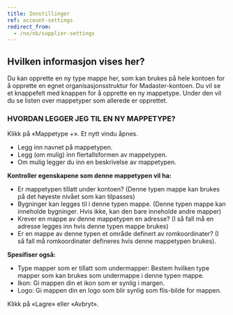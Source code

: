 ```yaml
---
title: Innstillinger
ref: account-settings
redirect_from:
  - /no/nb/supplier-settings
---
```


## Hvilken informasjon vises her?
Du kan opprette en ny type mappe her, som kan brukes på hele kontoen for å opprette en egnet organisasjonsstruktur for Madaster-kontoen. Du vil se et knappefelt med knappen for å opprette en ny mappetype. Under den vil du se listen over mappetyper som allerede er opprettet.

### HVORDAN LEGGER JEG TIL EN NY MAPPETYPE?
Klikk på «Mappetype +». Et nytt vindu åpnes.

- Legg inn navnet på mappetypen.
- Legg (om mulig) inn flertallsformen av mappetypen.
- Om mulig legger du inn en beskrivelse av mappetypen.

**Kontroller egenskapene som denne mappetypen vil ha:**

- Er mappetypen tillatt under kontoen? (Denne typen mappe kan brukes på det høyeste nivået som kan tilpasses)
- Bygninger kan legges til i denne typen mappe. (Denne typen mappe kan inneholde bygninger. Hvis ikke, kan den bare inneholde andre mapper)
- Krever en mappe av denne mappetypen en adresse? (I så fall må en adresse legges inn hvis denne typen mappe brukes)
- Er en mappe av denne typen et område definert av romkoordinater? (I så fall må romkoordinater defineres hvis denne mappetypen brukes).

**Spesifiser også:**

- Type mapper som er tillatt som undermapper: Bestem hvilken type mapper som kan brukes som undermappe i denne typen mappe.
- Ikon: Gi mappen din et ikon som er synlig i margen.
- Logo: Gi mappen din en logo som blir synlig som flis-bilde for mappen.

Klikk på «Lagre» eller «Avbryt».

